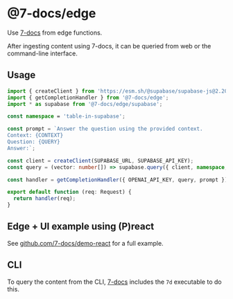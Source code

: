 # @7-docs/edge

Use [7-docs](https://github.com/7-docs/7-docs) from edge functions.

After ingesting content using 7-docs, it can be queried from web or the command-line interface.

## Usage

```ts
import { createClient } from 'https://esm.sh/@supabase/supabase-js@2.20.0';
import { getCompletionHandler } from '@7-docs/edge';
import * as supabase from '@7-docs/edge/supabase';

const namespace = 'table-in-supabase';

const prompt = `Answer the question using the provided context.
Context: {CONTEXT}
Question: {QUERY}
Answer:`;

const client = createClient(SUPABASE_URL, SUPABASE_API_KEY);
const query = (vector: number[]) => supabase.query({ client, namespace, vector });

const handler = getCompletionHandler({ OPENAI_API_KEY, query, prompt });

export default function (req: Request) {
  return handler(req);
}
```

## Edge + UI example using (P)react

See [github.com/7-docs/demo-react](https://github.com/7-docs/demo-react) for a full example.

## CLI

To query the content from the CLI, [7-docs](https://github.com/7-docs/7-docs) includes the `7d` executable to do this.
